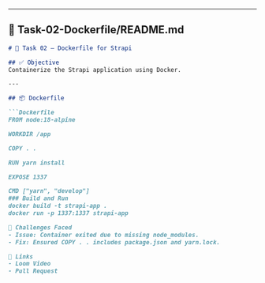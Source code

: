 
---

## 📁 Task-02-Dockerfile/README.md

```markdown
# 🐳 Task 02 – Dockerfile for Strapi

## ✅ Objective
Containerize the Strapi application using Docker.

---

## 📦 Dockerfile

```Dockerfile
FROM node:18-alpine

WORKDIR /app

COPY . .

RUN yarn install

EXPOSE 1337

CMD ["yarn", "develop"]
### Build and Run
docker build -t strapi-app .
docker run -p 1337:1337 strapi-app

🧩 Challenges Faced
- Issue: Container exited due to missing node_modules.
- Fix: Ensured COPY . . includes package.json and yarn.lock.

🔗 Links
- Loom Video
- Pull Request

